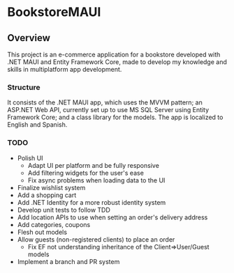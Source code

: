 # BookstoreMAUI
<h2>Overview</h2>
<p>This project is an e-commerce application for a bookstore developed with .NET MAUI and Entity Framework Core, made to develop my knowledge and skills in multiplatform app development.</p>
<h3>Structure</h3>
<p>It consists of the .NET MAUI app, which uses the MVVM pattern; an ASP.NET Web API, currently set up to use MS SQL Server using Entity Framework Core; and a class library for the models. The app is localized to English and Spanish.</p>
<h3>TODO</h3>
<ul>
  <li>Polish UI
    <ul>
      <li>Adapt UI per platform and be fully responsive</li>
      <li>Add filtering widgets for the user's ease</li>
      <li>Fix async problems when loading data to the UI</li>
    </ul>
  </li>
  <li>Finalize wishlist system</li>
  <li>Add a shopping cart</li>
  <li>Add .NET Identity for a more robust identity system</li>
  <li>Develop unit tests to follow TDD</li>
  <li>Add location APIs to use when setting an order's delivery address</li>
  <li>Add categories, coupons</li>
  <li>Flesh out models</li>
  <li>Allow guests (non-registered clients) to place an order
    <ul>
      <li>Fix EF not understanding inheritance of the Client=>User/Guest models</li>
    </ul>
  </li>
  <li>Implement a branch and PR system</li>
</ul>
